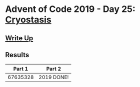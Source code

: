 # Advent of Code 2019 - Day 25: [Cryostasis](https://adventofcode.com/2019/day/25)

## [Write Up](https://github.com/CodingAP/advent-of-code/blob/main/writeups/2019/day25_writeup.md)
## Results
| Part 1 | Part 2 | 
|:---:|:---:|
| 67635328 | 2019 DONE! |